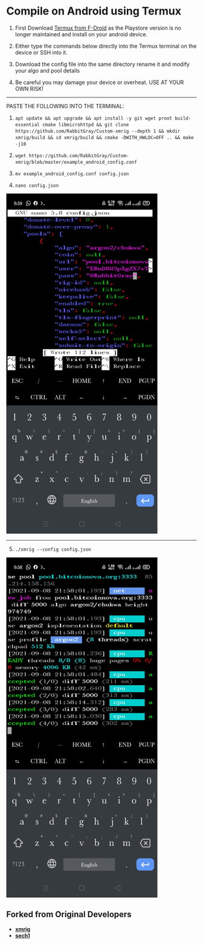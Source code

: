 # Compile on Android using Termux

1. First Download  <a href="https://f-droid.org/en/packages/com.termux/">Termux from F-Droid</a> as the Playstore version is no longer maintained and install on your android device.

2. Either type the commands below directly into the Termux terminal on the device or SSH into it. 

3. Download the config file into the same directory rename it and modify your algo and pool details

4. Be careful you may damage your device or overheat. USE AT YOUR OWN RISK! 

***
PASTE THE FOLLOWING INTO THE TERMINAL:

1. `apt update && apt upgrade &&
apt install -y git wget proot build-essential cmake libmicrohttpd &&
git clone https://github.com/RabbitGray/Custom-xmrig --depth 1 &&
mkdir xmrig/build &&
cd xmrig/build &&
cmake -DWITH_HWLOC=OFF .. &&
make -j10`

2. `wget https://github.com/RabbitGray/Custom-xmrig/blob/master/example_android_config.conf`

3. `mv example_android_config.conf config.json`

4. `nano config.json` 
<img src="https://github.com/RabbitGray/Custom-xmrig/blob/e50bd264d969a88ce550dc1be4b531339d9544a8/doc/Screenshot_modify_settings.jpg" width="400" height="900">

***

5. `./xmrig --config config.json`
<img src="https://github.com/RabbitGray/Custom-xmrig/blob/e50bd264d969a88ce550dc1be4b531339d9544a8/doc/Screenshot_android_mining.jpg" width="400" height="900">








## Forked from Original Developers
* **[xmrig](https://github.com/xmrig)**
* **[sech1](https://github.com/SChernykh)**

